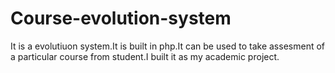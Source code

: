 # Course-evolution-system
It is a evolutiuon system.It is built in php.It can be used to take assesment of a particular course from student.I built it as my academic project.
